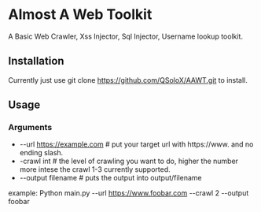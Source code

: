 # Almost A Web Toolkit

A Basic Web Crawler, Xss Injector, Sql Injector, Username lookup toolkit.

## Installation

Currently just use git clone https://github.com/QSoloX/AAWT.git to install.

## Usage

### Arguments

- --url https://example.com # put your target url with https://www. and no ending slash.
- -crawl int # the level of crawling you want to do, higher the number more intese the crawl 1-3 currently supported.
- --output filename # puts the output into output/filename
 
example: Python main.py --url https://www.foobar.com --crawl 2 --output foobar
